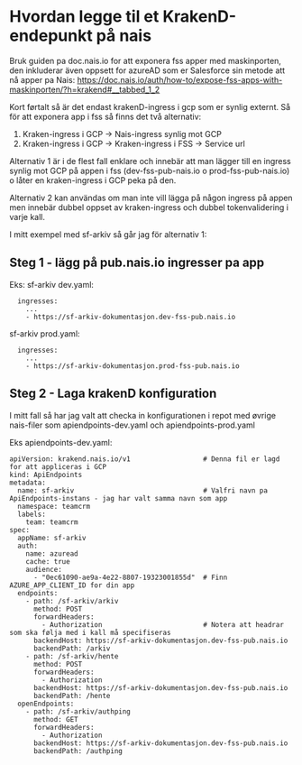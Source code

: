 # Hvordan legge til et KrakenD-endepunkt på nais

Bruk guiden pa doc.nais.io for att exponera fss apper med maskinporten, den inkluderar även oppsett for azureAD som er Salesforce sin metode att nå apper pa Nais:
https://doc.nais.io/auth/how-to/expose-fss-apps-with-maskinporten/?h=krakend#__tabbed_1_2

Kort førtalt så är det endast krakenD-ingress i gcp som er synlig externt. Så för att exponera app i fss så finns det två alternativ:
1. Kraken-ingress i GCP -> Nais-ingress synlig mot GCP
2. Kraken-ingress i GCP -> Kraken-ingress i FSS -> Service url

Alternativ 1 är i de flest fall enklare och innebär att man lägger till en ingress synlig mot GCP på appen i fss (dev-fss-pub-nais.io o prod-fss-pub-nais.io) o låter en kraken-ingress i GCP peka på den.

Alternativ 2 kan användas om man inte vill lägga på någon ingress på appen men innebär dubbel oppset av kraken-ingress och dubbel tokenvalidering i varje kall.

I mitt exempel med sf-arkiv så går jag för alternativ 1:

## Steg 1 - lägg på pub.nais.io ingresser pa app
Eks:
sf-arkiv dev.yaml:
```
  ingresses:
    ...
    - https://sf-arkiv-dokumentasjon.dev-fss-pub.nais.io
```

sf-arkiv prod.yaml:
```
  ingresses:
    ...
    - https://sf-arkiv-dokumentasjon.prod-fss-pub.nais.io
```

## Steg 2 - Laga krakenD konfiguration
I mitt fall så har jag valt att checka in konfigurationen i repot med øvrige nais-filer som apiendpoints-dev.yaml och apiendpoints-prod.yaml

Eks apiendpoints-dev.yaml:
```
apiVersion: krakend.nais.io/v1                  # Denna fil er lagd for att appliceras i GCP
kind: ApiEndpoints
metadata:
  name: sf-arkiv                                # Valfri navn pa ApiEndpoints-instans - jag har valt samma navn som app
  namespace: teamcrm
  labels:
    team: teamcrm
spec:
  appName: sf-arkiv
  auth:
    name: azuread
    cache: true
    audience:
      - "0ec61090-ae9a-4e22-8807-19323001855d"  # Finn AZURE_APP_CLIENT_ID for din app
  endpoints:                                    
    - path: /sf-arkiv/arkiv                     
      method: POST
      forwardHeaders:                           
        - Authorization                         # Notera att headrar som ska følja med i kall må specifiseras
      backendHost: https://sf-arkiv-dokumentasjon.dev-fss-pub.nais.io       
      backendPath: /arkiv                            
    - path: /sf-arkiv/hente                   
      method: POST
      forwardHeaders:                           
        - Authorization                         
      backendHost: https://sf-arkiv-dokumentasjon.dev-fss-pub.nais.io
      backendPath: /hente                            
  openEndpoints:                                             
    - path: /sf-arkiv/authping
      method: GET
      forwardHeaders:
        - Authorization
      backendHost: https://sf-arkiv-dokumentasjon.dev-fss-pub.nais.io
      backendPath: /authping
```



